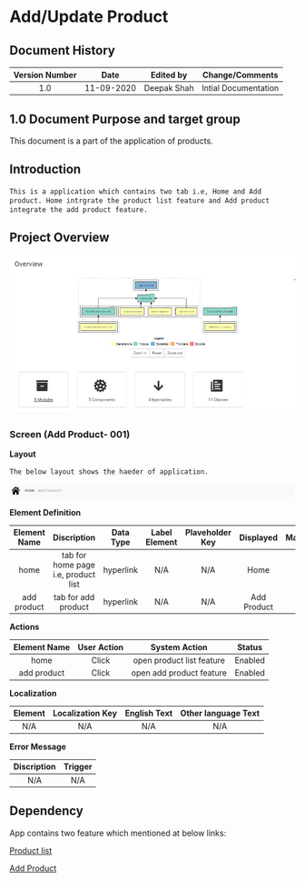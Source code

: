 ---
---

# Add/Update Product

## Document History

| **Version Number** |  **Date**  | **Edited by** | **Change/Comments**  |
| :----------------: | :--------: | :-----------: | :------------------: |
|        1.0         | 11-09-2020 |  Deepak Shah  | Intial Documentation |

## 1.0 Document Purpose and target group

This document is a part of the application of products.

## Introduction

```
This is a application which contains two tab i.e, Home and Add product. Home intrgrate the product list feature and Add product integrate the add product feature.
```
## Project Overview

![](media/documentation_overview.PNG)

### Screen (Add Product- 001)

**Layout**

```
The below layout shows the haeder of application.
```
![](media/home.PNG)


**Element Definition**

| **Element Name** |           **Discription**           | **Data Type** | **Label Element** | **Plaveholder Key** | **Displayed** | **Mandatory** | **Enabled** | **Default** | **Tab Order** |
| :--------------: | :---------------------------------: | :-----------: | :---------------: | :-----------------: | :-----------: | :-----------: | :---------: | :---------: | :-----------: |
|       home       | tab for home page i.e, product list |   hyperlink   |        N/A        |         N/A         |     Home      |      Yes      |     Yes     |     N/A     |       0       |
|   add product    |         tab for add product         |   hyperlink   |        N/A        |         N/A         |  Add Product  |      Yes      |     Yes     |     N/A     |       0       |

**Actions**

| **Element Name** | **User Action** |     **System Action**     | **Status** |
| :--------------: | :-------------: | :-----------------------: | :--------: |
|       home       |      Click      | open product list feature |  Enabled   |
|   add product    |      Click      | open add product feature  |  Enabled   |

**Localization**

| **Element** | **Localization Key** | **English Text** | **Other language Text** |
| :---------: | :------------------: | :--------------: | :---------------------: |
|     N/A     |         N/A          |       N/A        |           N/A           |

**Error Message**

| **Discription** | **Trigger** |
| :-------------: | :---------: |
|       N/A       |     N/A     |

## Dependency

App contains two feature which mentioned at below links:

[Product list](../../../libs/shared/product-list/documentation/product-list-module-design.md)

[Add Product](../../../libs/shared/add-product/documentation/add-product-module-design.md)
